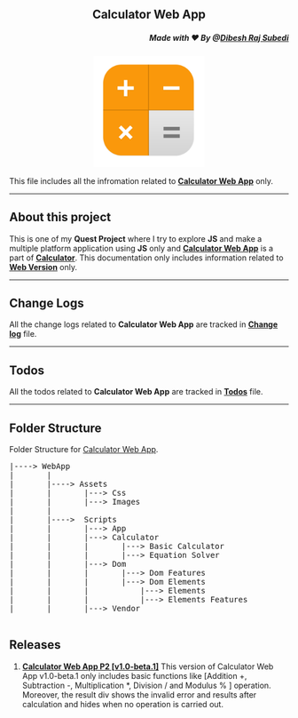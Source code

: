 ## <p align="center"> Calculator Web App 
##### <p align="right">Made with ❤️ By @[Dibesh Raj Subedi](https://github.com/itSubeDibesh)</p></p>

<p align="center">
<img  src="./Assets/Images/favicon.png" width="200" alt="Calculator Logo" ></p>

This file includes all the infromation related to [**Calculator Web App**](./) only.

---
## About this project
This is one of my __Quest Project__ where I try to explore **JS** and make a multiple platform application using **JS** only and [**Calculator Web App**](./) is a part of  [**Calculator**](../). This documentation only includes information related to [**Web Version**](./) only.

___

## Change Logs
All the change logs related to __Calculator Web App__ are tracked in [__Change log__](./CHANGELOG.md) file.

___

## Todos
All the todos related to __Calculator Web App__ are tracked in [__Todos__](./Todo.md) file.

___

## Folder Structure
Folder Structure for [Calculator Web App](./).
<pre>
|----> WebApp
|       |
|       |----> Assets 
|       |       |---> Css
|       |       |---> Images
|       |
|       |---->  Scripts
|       |       |---> App
|       |       |---> Calculator
|       |       |       |---> Basic Calculator
|       |       |       |---> Equation Solver
|       |       |---> Dom
|       |       |       |---> Dom Features
|       |       |       |---> Dom Elements
|       |       |           |---> Elements
|       |       |           |---> Elements Features
|       |       |---> Vendor

</pre>


## Releases
1. __[Calculator Web App P2 [v1.0-beta.1]](https://github.com/itSubeDibesh/Calculator/releases/tag/v1.0-beta.1)__
This version of Calculator Web App v1.0-beta.1 only includes basic functions like [Addition +, Subtraction -, Multiplication *, Division / and Modulus % ] operation. Moreover, the result div shows the invalid error and results after calculation and hides when no operation is carried out.
